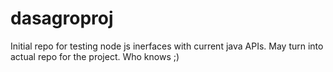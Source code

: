 # dasagroproj
Initial repo for testing node js inerfaces with current java APIs. May turn into actual repo for the project. Who knows ;) 
